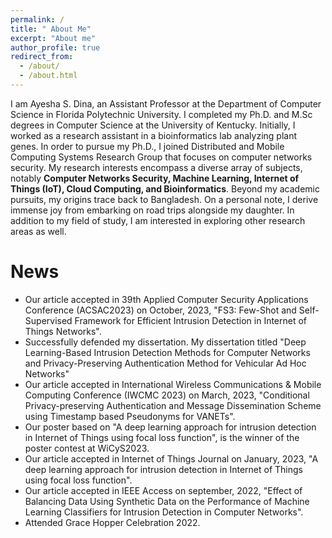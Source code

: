 ```yaml
---
permalink: /
title: " About Me"
excerpt: "About me"
author_profile: true
redirect_from: 
  - /about/
  - /about.html
---
```


I am Ayesha S. Dina, an Assistant Professor at the Department of Computer Science in Florida Polytechnic University.
I completed my Ph.D. and M.Sc degrees in Computer Science at the University of Kentucky. Initially, I worked as a research assistant in a bioinformatics lab analyzing plant genes. In order to pursue my Ph.D., I joined Distributed and Mobile Computing Systems Research Group that focuses on computer networks security. My research interests encompass a diverse array of subjects, notably **Computer Networks Security, Machine Learning, Internet of Things (IoT), Cloud Computing, and Bioinformatics**.
Beyond my academic pursuits, my origins trace back to Bangladesh. On a personal note, I derive immense joy from embarking on road trips alongside my daughter. In addition to my field of study, I am interested in exploring other research areas as well.

News
======
- Our article accepted in 39th Applied Computer Security Applications Conference (ACSAC2023) on October, 2023, "FS3: Few-Shot and Self-Supervised Framework for Efficient Intrusion Detection in Internet of Things Networks".
- Successfully defended my dissertation. My dissertation titled "Deep Learning-Based Intrusion Detection Methods for Computer Networks and Privacy-Preserving Authentication Method for Vehicular Ad Hoc Networks"
- Our article accepted in International Wireless Communications & Mobile Computing Conference (IWCMC 2023) on March, 2023, "Conditional Privacy-preserving Authentication and Message Dissemination Scheme using Timestamp based Pseudonyms for VANETs".
- Our poster based on "A deep learning approach for intrusion detection in Internet of Things using focal loss function", is the winner of the poster contest at WiCyS2023.
- Our article accepted in Internet of Things Journal on January, 2023, "A deep learning approach for intrusion detection in Internet of Things using focal loss function".
- Our article accepted in IEEE Access on september, 2022, "Effect of Balancing Data Using Synthetic Data on the Performance of Machine Learning Classifiers for Intrusion Detection in Computer Networks". 
- Attended Grace Hopper Celebration 2022.


